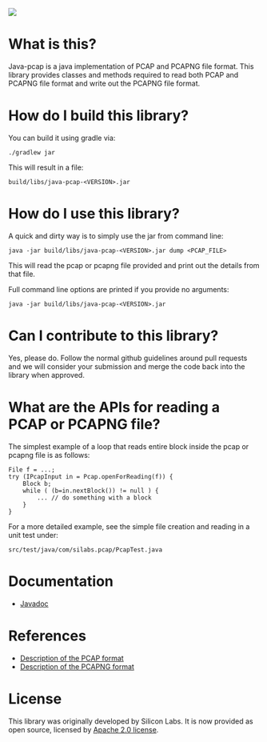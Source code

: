 ![](https://github.com/SiliconLabs/java_pcap_file_utilities/workflows/Jar%20Build/badge.svg)

# What is this?

Java-pcap is a java implementation of PCAP and PCAPNG file format.
This library provides classes and methods required to read both PCAP and
PCAPNG file format and write out the PCAPNG file format.

# How do I build this library?

You can build it using gradle via:
```
./gradlew jar
```
This will result in a file:

`build/libs/java-pcap-<VERSION>.jar`

# How do I use this library?

A quick and dirty way is to simply use the jar from command line:
```
java -jar build/libs/java-pcap-<VERSION>.jar dump <PCAP_FILE>
```
This will read the pcap or pcapng file provided and print out the details from that file.

Full command line options are printed if you provide no arguments:
```
java -jar build/libs/java-pcap-<VERSION>.jar
```


# Can I contribute to this library?

Yes, please do. Follow the normal github guidelines around pull requests and we will consider your submission and merge the code back into the library when approved.

# What are the APIs for reading a PCAP or PCAPNG file?

The simplest example of a loop that reads entire block inside the pcap or
pcapng file is as follows:
```
File f = ...;
try (IPcapInput in = Pcap.openForReading(f)) {
    Block b;
    while ( (b=in.nextBlock()) != null ) {
        ... // do something with a block
    }
}
```

For a more detailed example, see the simple file creation and reading
in a unit test under:

`src/test/java/com/silabs.pcap/PcapTest.java`

# Documentation

  * [Javadoc](https://siliconlabs.github.io/java_pcap_file_utilities/javadoc/index.html)

# References

  * [Description of the PCAP format](https://wiki.wireshark.org/Development/LibpcapFileFormat)
  * [Description of the PCAPNG format](https://github.com/pcapng/pcapng/)
 

# License

This library was originally developed by Silicon Labs.
It is now provided as open source, licensed by [Apache 2.0 license](LICENSE.txt). 
